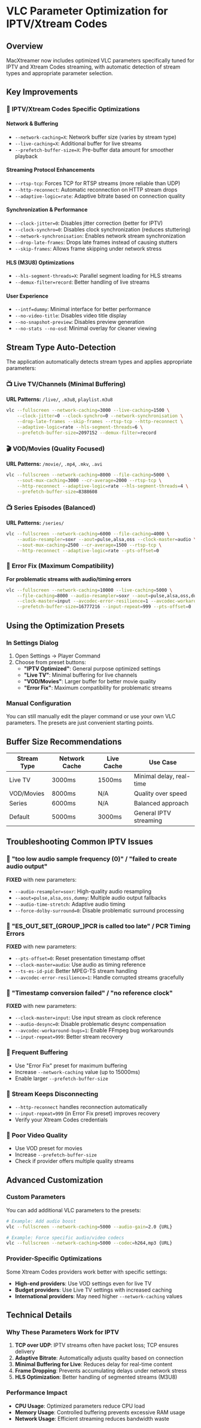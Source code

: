 # VLC Parameter Optimization for IPTV/Xtream Codes

## Overview
MacXtreamer now includes optimized VLC parameters specifically tuned for IPTV and Xtream Codes streaming, with automatic detection of stream types and appropriate parameter selection.

## Key Improvements

### 🎯 **IPTV/Xtream Codes Specific Optimizations**

#### Network & Buffering
- `--network-caching=X`: Network buffer size (varies by stream type)
- `--live-caching=X`: Additional buffer for live streams
- `--prefetch-buffer-size=X`: Pre-buffer data amount for smoother playback

#### Streaming Protocol Enhancements
- `--rtsp-tcp`: Forces TCP for RTSP streams (more reliable than UDP)
- `--http-reconnect`: Automatic reconnection on HTTP stream drops
- `--adaptive-logic=rate`: Adaptive bitrate based on connection quality

#### Synchronization & Performance
- `--clock-jitter=0`: Disables jitter correction (better for IPTV)
- `--clock-synchro=0`: Disables clock synchronization (reduces stuttering)
- `--network-synchronisation`: Enables network stream synchronization
- `--drop-late-frames`: Drops late frames instead of causing stutters
- `--skip-frames`: Allows frame skipping under network stress

#### HLS (M3U8) Optimizations
- `--hls-segment-threads=X`: Parallel segment loading for HLS streams
- `--demux-filter=record`: Better handling of live streams

#### User Experience
- `--intf=dummy`: Minimal interface for better performance
- `--no-video-title`: Disables video title display
- `--no-snapshot-preview`: Disables preview generation
- `--no-stats --no-osd`: Minimal overlay for cleaner viewing

## Stream Type Auto-Detection

The application automatically detects stream types and applies appropriate parameters:

### 📺 **Live TV/Channels** (Minimal Buffering)
**URL Patterns:** `/live/`, `.m3u8`, `playlist.m3u8`
```bash
vlc --fullscreen --network-caching=3000 --live-caching=1500 \
    --clock-jitter=0 --clock-synchro=0 --network-synchronisation \
    --drop-late-frames --skip-frames --rtsp-tcp --http-reconnect \
    --adaptive-logic=rate --hls-segment-threads=6 \
    --prefetch-buffer-size=2097152 --demux-filter=record
```

### 🎬 **VOD/Movies** (Quality Focused)
**URL Patterns:** `/movie/`, `.mp4`, `.mkv`, `.avi`
```bash
vlc --fullscreen --network-caching=8000 --file-caching=5000 \
    --sout-mux-caching=3000 --cr-average=2000 --rtsp-tcp \
    --http-reconnect --adaptive-logic=rate --hls-segment-threads=4 \
    --prefetch-buffer-size=8388608
```

### 📺 **Series Episodes** (Balanced)
**URL Patterns:** `/series/`
```bash
vlc --fullscreen --network-caching=6000 --file-caching=4000 \
    --audio-resampler=soxr --aout=pulse,alsa,oss --clock-master=audio \
    --sout-mux-caching=2500 --cr-average=1500 --rtsp-tcp \
    --http-reconnect --adaptive-logic=rate --pts-offset=0
```

### 🔧 **Error Fix** (Maximum Compatibility)
**For problematic streams with audio/timing errors**
```bash
vlc --fullscreen --network-caching=10000 --live-caching=5000 \
    --file-caching=8000 --audio-resampler=soxr --aout=pulse,alsa,oss,dummy \
    --clock-master=input --avcodec-error-resilience=1 --avcodec-workaround-bugs=1 \
    --prefetch-buffer-size=16777216 --input-repeat=999 --pts-offset=0
```

## Using the Optimization Presets

### In Settings Dialog
1. Open Settings → Player Command
2. Choose from preset buttons:
   - **"IPTV Optimized"**: General purpose optimized settings
   - **"Live TV"**: Minimal buffering for live channels
   - **"VOD/Movies"**: Larger buffer for better movie quality
   - **"Error Fix"**: Maximum compatibility for problematic streams

### Manual Configuration
You can still manually edit the player command or use your own VLC parameters. The presets are just convenient starting points.

## Buffer Size Recommendations

| Stream Type | Network Cache | Live Cache | Use Case |
|------------|---------------|------------|----------|
| Live TV    | 3000ms        | 1500ms     | Minimal delay, real-time |
| VOD/Movies | 8000ms        | N/A        | Quality over speed |
| Series     | 6000ms        | N/A        | Balanced approach |
| Default    | 5000ms        | 3000ms     | General IPTV streaming |

## Troubleshooting Common IPTV Issues

### 🔧 **"too low audio sample frequency (0)" / "failed to create audio output"**
**FIXED** with new parameters:
- `--audio-resampler=soxr`: High-quality audio resampling
- `--aout=pulse,alsa,oss,dummy`: Multiple audio output fallbacks
- `--audio-time-stretch`: Adaptive audio timing
- `--force-dolby-surround=0`: Disable problematic surround processing

### 🔧 **"ES_OUT_SET_(GROUP_)PCR is called too late" / PCR Timing Errors**
**FIXED** with new parameters:
- `--pts-offset=0`: Reset presentation timestamp offset
- `--clock-master=audio`: Use audio as timing reference
- `--ts-es-id-pid`: Better MPEG-TS stream handling
- `--avcodec-error-resilience=1`: Handle corrupted streams gracefully

### 🔧 **"Timestamp conversion failed" / "no reference clock"**
**FIXED** with new parameters:
- `--clock-master=input`: Use input stream as clock reference
- `--audio-desync=0`: Disable problematic desync compensation
- `--avcodec-workaround-bugs=1`: Enable FFmpeg bug workarounds
- `--input-repeat=999`: Better stream recovery

### 🔧 **Frequent Buffering**
- Use "Error Fix" preset for maximum buffering
- Increase `--network-caching` value (up to 15000ms)
- Enable larger `--prefetch-buffer-size`

### 🔧 **Stream Keeps Disconnecting**
- `--http-reconnect` handles reconnection automatically
- `--input-repeat=999` (in Error Fix preset) improves recovery
- Verify your Xtream Codes credentials

### 🔧 **Poor Video Quality**
- Use VOD preset for movies
- Increase `--prefetch-buffer-size`
- Check if provider offers multiple quality streams

## Advanced Customization

### Custom Parameters
You can add additional VLC parameters to the presets:
```bash
# Example: Add audio boost
vlc --fullscreen --network-caching=5000 --audio-gain=2.0 {URL}

# Example: Force specific audio/video codecs
vlc --fullscreen --network-caching=5000 --codec=h264,mp3 {URL}
```

### Provider-Specific Optimizations
Some Xtream Codes providers work better with specific settings:
- **High-end providers**: Use VOD settings even for live TV
- **Budget providers**: Use Live TV settings with increased caching
- **International providers**: May need higher `--network-caching` values

## Technical Details

### Why These Parameters Work for IPTV

1. **TCP over UDP**: IPTV streams often have packet loss; TCP ensures delivery
2. **Adaptive Bitrate**: Automatically adjusts quality based on connection
3. **Minimal Buffering for Live**: Reduces delay for real-time content
4. **Frame Dropping**: Prevents accumulating delays under network stress
5. **HLS Optimization**: Better handling of segmented streams (M3U8)

### Performance Impact
- **CPU Usage**: Optimized parameters reduce CPU load
- **Memory Usage**: Controlled buffering prevents excessive RAM usage
- **Network Usage**: Efficient streaming reduces bandwidth waste

